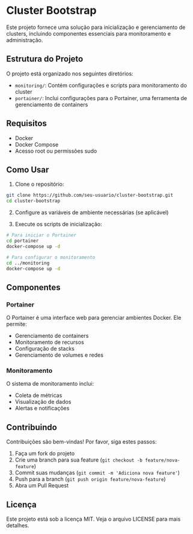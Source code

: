 # Cluster Bootstrap

Este projeto fornece uma solução para inicialização e gerenciamento de clusters, incluindo componentes essenciais para monitoramento e administração.

## Estrutura do Projeto

O projeto está organizado nos seguintes diretórios:

- `monitoring/`: Contém configurações e scripts para monitoramento do cluster
- `portainer/`: Inclui configurações para o Portainer, uma ferramenta de gerenciamento de containers

## Requisitos

- Docker
- Docker Compose
- Acesso root ou permissões sudo

## Como Usar

1. Clone o repositório:
```bash
git clone https://github.com/seu-usuario/cluster-bootstrap.git
cd cluster-bootstrap
```

2. Configure as variáveis de ambiente necessárias (se aplicável)

3. Execute os scripts de inicialização:
```bash
# Para iniciar o Portainer
cd portainer
docker-compose up -d

# Para configurar o monitoramento
cd ../monitoring
docker-compose up -d
```

## Componentes

### Portainer
O Portainer é uma interface web para gerenciar ambientes Docker. Ele permite:
- Gerenciamento de containers
- Monitoramento de recursos
- Configuração de stacks
- Gerenciamento de volumes e redes

### Monitoramento
O sistema de monitoramento inclui:
- Coleta de métricas
- Visualização de dados
- Alertas e notificações

## Contribuindo

Contribuições são bem-vindas! Por favor, siga estes passos:
1. Faça um fork do projeto
2. Crie uma branch para sua feature (`git checkout -b feature/nova-feature`)
3. Commit suas mudanças (`git commit -m 'Adiciona nova feature'`)
4. Push para a branch (`git push origin feature/nova-feature`)
5. Abra um Pull Request

## Licença

Este projeto está sob a licença MIT. Veja o arquivo LICENSE para mais detalhes.
